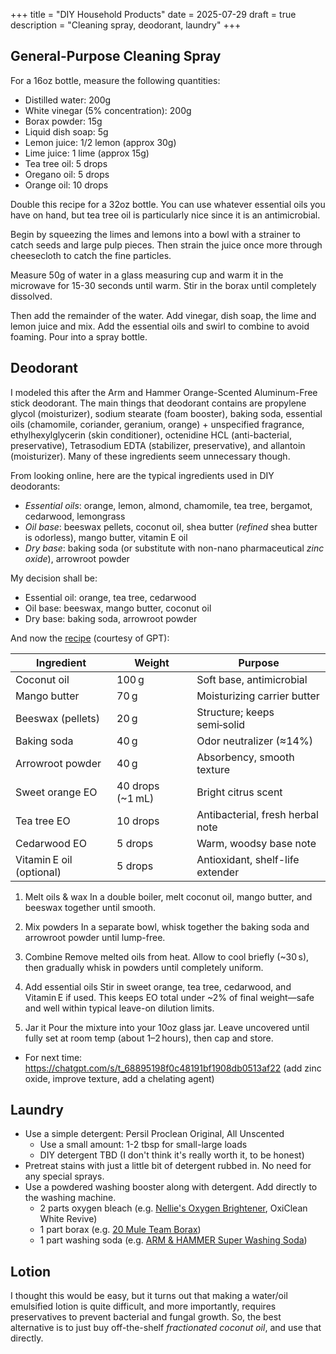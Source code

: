 +++
title = "DIY Household Products"
date = 2025-07-29
draft = true
description = "Cleaning spray, deodorant, laundry"
+++

## General-Purpose Cleaning Spray

For a 16oz bottle, measure the following quantities:

- Distilled water: 200g
- White vinegar (5% concentration): 200g
- Borax powder: 15g
- Liquid dish soap: 5g
- Lemon juice: 1/2 lemon (approx 30g)
- Lime juice: 1 lime (approx 15g)
- Tea tree oil: 5 drops
- Oregano oil: 5 drops
- Orange oil: 10 drops

Double this recipe for a 32oz bottle.
You can use whatever essential oils you have on hand, but tea tree oil is particularly nice since it is an antimicrobial.

Begin by squeezing the limes and lemons into a bowl with a strainer to catch seeds and large pulp pieces.
Then strain the juice once more through cheesecloth to catch the fine particles.

Measure 50g of water in a glass measuring cup and warm it in the microwave for 15-30 seconds until warm.
Stir in the borax until completely dissolved.

Then add the remainder of the water.
Add vinegar, dish soap, the lime and lemon juice and mix.
Add the essential oils and swirl to combine to avoid foaming.
Pour into a spray bottle.

## Deodorant

I modeled this after the Arm and Hammer Orange-Scented Aluminum-Free stick deodorant.
The main things that deodorant contains are propylene glycol (moisturizer), sodium stearate (foam booster), baking soda, essential oils (chamomile, coriander, geranium, orange) + unspecified fragrance, ethylhexylglycerin (skin conditioner), octenidine HCL (anti-bacterial, preservative), Tetrasodium EDTA (stabilizer, preservative), and allantoin (moisturizer).
Many of these ingredients seem unnecessary though.

From looking online, here are the typical ingredients used in DIY deodorants:

- _Essential oils_: orange, lemon, almond, chamomile, tea tree, bergamot, cedarwood, lemongrass
- _Oil base_: beeswax pellets, coconut oil, shea butter (_refined_ shea butter is odorless), mango butter, vitamin E oil
- _Dry base_: baking soda (or substitute with non-nano pharmaceutical _zinc oxide_), arrowroot powder

My decision shall be:

- Essential oil: orange, tea tree, cedarwood
- Oil base: beeswax, mango butter, coconut oil
- Dry base: baking soda, arrowroot powder


And now the [recipe](https://chatgpt.com/s/t_68894e4a587881918756333e899bdb85) (courtesy of GPT):

| Ingredient               | Weight            | Purpose                          |
| ------------------------ | ----------------- | -------------------------------- |
| Coconut oil              | 100 g             | Soft base, antimicrobial         |
| Mango butter             | 70 g              | Moisturizing carrier butter      |
| Beeswax (pellets)        | 20 g              | Structure; keeps semi‑solid      |
| Baking soda              | 40 g              | Odor neutralizer (≈14%)          |
| Arrowroot powder         | 40 g              | Absorbency, smooth texture       |
| Sweet orange EO          | 40 drops (\~1 mL) | Bright citrus scent              |
| Tea tree EO              | 10 drops          | Antibacterial, fresh herbal note |
| Cedarwood EO             | 5 drops           | Warm, woodsy base note           |
| Vitamin E oil (optional) | 5 drops           | Antioxidant, shelf-life extender |

1. Melt oils & wax
In a double boiler, melt coconut oil, mango butter, and beeswax together until smooth.

2. Mix powders
In a separate bowl, whisk together the baking soda and arrowroot powder until lump-free.

3. Combine
Remove melted oils from heat. Allow to cool briefly (~30 s), then gradually whisk in powders until completely uniform.

4. Add essential oils
Stir in sweet orange, tea tree, cedarwood, and Vitamin E if used. This keeps EO total under ~2% of final weight—safe and well within typical leave-on dilution limits.

5. Jar it
Pour the mixture into your 10oz glass jar. Leave uncovered until fully set at room temp (about 1–2 hours), then cap and store.

- For next time: https://chatgpt.com/s/t_68895198f0c48191bf1908db0513af22 (add zinc oxide, improve texture, add a chelating agent)

## Laundry

- Use a simple detergent: Persil Proclean Original, All Unscented
  - Use a small amount: 1-2 tbsp for small-large loads
  - DIY detergent TBD (I don't think it's really worth it, to be honest)
- Pretreat stains with just a little bit of detergent rubbed in. No need for any special sprays.
- Use a powdered washing booster along with detergent. Add directly to the washing machine.
  - 2 parts oxygen bleach (e.g. [Nellie's Oxygen Brightener](https://www.amazon.com/Nellies-All-Natural-Brightener-Scoops-Removes/dp/B00KH4ENE8?th=1), OxiClean White Revive)
  - 1 part borax (e.g. [20 Mule Team Borax](https://www.amazon.com/Detergent-Booster-Multi-Purpose-Household-Cleaner/dp/B01KCJ8514))
  - 1 part washing soda (e.g. [ARM & HAMMER Super Washing Soda](https://www.amazon.com/Arm-Hammer-Super-Washing-Soda/dp/B0029XNTEU))

## Lotion

I thought this would be easy, but it turns out that making a water/oil emulsified lotion is quite difficult, and more importantly, requires preservatives to prevent bacterial and fungal growth.
So, the best alternative is to just buy off-the-shelf _fractionated coconut oil_, and use that directly.

